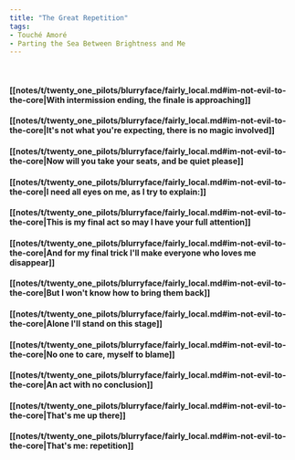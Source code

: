 ```yaml
---
title: "The Great Repetition"
tags:
- Touché Amoré
- Parting the Sea Between Brightness and Me
---
```

&nbsp;
#### [[notes/t/twenty_one_pilots/blurryface/fairly_local.md#im-not-evil-to-the-core|With intermission ending, the finale is approaching]]
#### [[notes/t/twenty_one_pilots/blurryface/fairly_local.md#im-not-evil-to-the-core|It's not what you're expecting, there is no magic involved]]
#### [[notes/t/twenty_one_pilots/blurryface/fairly_local.md#im-not-evil-to-the-core|Now will you take your seats, and be quiet please]]
#### [[notes/t/twenty_one_pilots/blurryface/fairly_local.md#im-not-evil-to-the-core|I need all eyes on me, as I try to explain:]]
#### [[notes/t/twenty_one_pilots/blurryface/fairly_local.md#im-not-evil-to-the-core|This is my final act so may I have your full attention]]
#### [[notes/t/twenty_one_pilots/blurryface/fairly_local.md#im-not-evil-to-the-core|And for my final trick I'll make everyone who loves me disappear]]
#### [[notes/t/twenty_one_pilots/blurryface/fairly_local.md#im-not-evil-to-the-core|But I won't know how to bring them back]]
#### [[notes/t/twenty_one_pilots/blurryface/fairly_local.md#im-not-evil-to-the-core|Alone I'll stand on this stage]]
#### [[notes/t/twenty_one_pilots/blurryface/fairly_local.md#im-not-evil-to-the-core|No one to care, myself to blame]]
#### [[notes/t/twenty_one_pilots/blurryface/fairly_local.md#im-not-evil-to-the-core|An act with no conclusion]]
#### [[notes/t/twenty_one_pilots/blurryface/fairly_local.md#im-not-evil-to-the-core|That's me up there]]
#### [[notes/t/twenty_one_pilots/blurryface/fairly_local.md#im-not-evil-to-the-core|That's me: repetition]]
